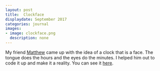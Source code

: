 ```yaml
---
layout: post
title:  Clockface
displaydate: September 2017
categories: journal
images:
- image: clockface.png
  description: none
---
```

My friend [Matthew](http://cargocollective.com/matthewlewis) came up with the idea of a clock that is a face. The tongue does the hours and the eyes do the minutes. I helped him out to code it up and make it a reality. You can see it [here](https://clockface.netlify.com/).
